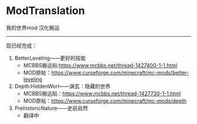 # ModTranslation
我的世界mod 汉化搬运

---

现已经完成：
  1. BetterLeveling——更好的技能
      - MCBBS搬运贴:https://www.mcbbs.net/thread-1427400-1-1.html
      - MOD原帖：https://www.curseforge.com/minecraft/mc-mods/better-leveling
  2. Depth:HiddenWorl——渊玄：隐藏的世界
      - MCBBS搬运贴：https://www.mcbbs.net/thread-1427730-1-1.html
      - MOD原帖：https://www.curseforge.com/minecraft/mc-mods/depth
  3. PrehistoricNature——史前自然
      - 翻译中
